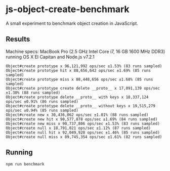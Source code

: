 # js-object-create-benchmark
A small experiment to benchmark object creation in JavaScript.

## Results

Machine specs: MacBook Pro (2.5 GHz Intel Core i7, 16 GB 1600 MHz DDR3) running
OS X El Capitan and Node.js v7.2.1

```
Object#create prototype x 96,121,992 ops/sec ±1.53% (83 runs sampled)
Object#create prototype hit x 88,656,642 ops/sec ±1.69% (85 runs sampled)
Object#create prototype miss x 88,448,656 ops/sec ±1.68% (85 runs sampled)
Object#create prototype create delete __proto__ x 17,091,139 ops/sec ±1.30% (88 runs sampled)
Object#create prototype delete __proto__ with keys x 18,337,124 ops/sec ±0.91% (86 runs sampled)
Object#create prototype delete __proto__ without keys x 19,515,279 ops/sec ±0.94% (85 runs sampled)
Object#create new x 30,436,062 ops/sec ±1.01% (88 runs sampled)
Object#create new hit x 90,577,878 ops/sec ±1.69% (84 runs sampled)
Object#create new miss x 90,737,806 ops/sec ±1.53% (83 runs sampled)
Object#create null x 18,791,021 ops/sec ±1.12% (87 runs sampled)
Object#create null hit x 92,049,928 ops/sec ±1.46% (85 runs sampled)
Object#create null miss x 89,745,354 ops/sec ±1.61% (82 runs sampled)
```

## Running

```sh
npm run benchmark
```

